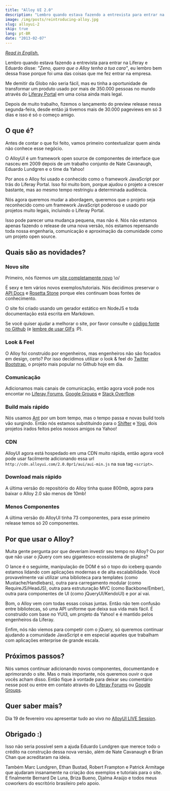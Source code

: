 ```yaml
---
title: "Alloy UI 2.0"
description: "Lembro quando estava fazendo a entrevista para entrar na Liferay e Eduardo disse: 'Zeno, quero que o Alloy tenha a tua cara', eu lembro bem dessa frase porque foi uma das coisas que me fez entrar na empresa. Me demitir da Globo não seria fácil, mas eu tinha a oportunidade de transformar um produto usado por mais de 350.000 pessoas no mundo através do Liferay Portal em uma coisa ainda mais legal."
image: /img/posts/reintroducing-alloy.jpg
slug: alloyui-2
skip: true
lang: pt-BR
date: "2013-02-07"
---
```


_[Read in English.](http://www.liferay.com/web/eduardo.lundgren/blog/-/blogs/reintroducing-alloyui-or-meet-alloy-2-0-)_

Lembro quando estava fazendo a entrevista para entrar na Liferay e Eduardo disse: *"Zeno, quero que o Alloy tenha a tua cara"*, eu lembro bem dessa frase porque foi uma das coisas que me fez entrar na empresa.

Me demitir da Globo não seria fácil, mas eu tinha a oportunidade de transformar um produto usado por mais de 350.000 pessoas no mundo através do [Liferay Portal](http://www.liferay.com/products/liferay-portal/overview) em uma coisa ainda mais legal.

Depois de muito trabalho, fizemos o lançamento do preview release nessa segunda-feira, desde então já tivemos mais de 30.000 pageviews em só 3 dias e isso é só o começo amigo.

<!-- more -->

## O que é?

Antes de contar o que foi feito, vamos primeiro contextualizar quem ainda não conhece esse negócio.

O AlloyUI é um framework open source de componentes de interface que nasceu em 2009 depois de um trabalho conjunto de Nate Cavanaugh, Eduardo Lundgren e o time da Yahoo!

Por anos o Alloy foi usado e conhecido como o framework JavaScript por trás do Liferay Portal. Isso foi muito bom, porque ajudou o projeto a crescer bastante, mas ao mesmo tempo restringiu a determinada audiência.

Nós agora queremos mudar a abordagem, queremos que o projeto seja reconhecido como um framework JavaScript poderoso e usado por projetos muito legais, incluindo o Liferay Portal.

Isso pode parecer uma mudança pequena, mas não é. Nós não estamos apenas fazendo o release de uma nova versão, nós estamos repensando toda nossa engenharia, comunicação e aproximação da comunidade como um projeto open source.

## Quais são as novidades?

### Novo site

Primeiro, nós fizemos um [site completamente novo](http://alloyui.com/) \o/

É sexy e tem vários novos exemplos/tutoriais. Nós decidimos preservar o [API Docs](http://alloyui.com/api/) e [Rosetta Stone](http://alloyui.com/rosetta-stone/) porque eles continuam boas fontes de conhecimento.

O site foi criado usando um gerador estático em NodeJS e toda documentação está escrita em Markdown.

Se você quiser ajudar a melhorar o site, por favor consulte o [código fonte no Github](https://github.com/liferay/alloyui.com) (e [lembre de usar GIFs](https://github.com/liferay/alloyui.com/pull/86) :P).

### Look &amp; Feel

O Alloy foi construído por engenheiros, mas engenheiros não são focados em design, certo? Por isso decidimos utilizar o look & feel do [Twitter Bootstrap](http://twitter.github.com/bootstrap/), o projeto mais popular no Github hoje em dia.

### Comunicação

Adicionamos mais canais de comunicação, então agora você pode nos encontar no [Liferay Forums](http://www.liferay.com/community/forums/-/message_boards/category/8409523), [Google Groups](https://groups.google.com/forum/?fromgroups#!forum/alloyui) e [Stack Overflow](http://stackoverflow.com/questions/tagged/alloy-ui).

### Build mais rápido

Nós usamos [Ant](http://ant.apache.org/) por um bom tempo, mas o tempo passa e novas build tools vão surgindo. Então nós estamos substituindo para o [Shifter](https://github.com/yui/shifter) e [Yogi](https://github.com/liferay/yogi-alloy), dois projetos irados feitos pelos nossos amigos na Yahoo!

### CDN

AlloyUI agora está hospedado em uma CDN muito rápida, então agora você pode usar facilmente adicionando essa url `http://cdn.alloyui.com/2.0.0pr1/aui/aui-min.js` na sua tag `<script>`.

### Download mais rápido

A última versão do repositório do Alloy tinha quase 800mb, agora para baixar o Alloy 2.0 são menos de 10mb!

### Menos Componentes

A última versão do AlloyUI tinha 73 componentes, para esse primeiro release temos só 20 componentes.

## Por que usar o Alloy?

Muita gente pergunta por que deveriam investir seu tempo no Alloy? Ou por que não usar o jQuery com seu gigantesco ecossistema de plugins?

O lance é o seguinte, manipulação de DOM é só o topo do iceberg quando estamos lidando com aplicações modernas e de alta escalabilidade. Você provavelmente vai utilizar uma biblioteca para templates (como Mustache/Handlebars), outra para carregamento modular (como RequireJS/HeadJS), outra para estruturação MVC (como Backbone/Ember), outra para componentes de UI (como jQueryUI/KendoUI) e por aí vai.

Bom, o Alloy vem com todas essas coisas juntas. Então não tem confusão entre bibliotecas, só uma API uniforme que deixa sua vida mais fácil. É construído com base no YUI3, um projeto da Yahoo! e é mantido pelos engenheiros da Liferay.

Enfim, nós não viemos para competir com o jQuery, só queremos continuar ajudando a comunidade JavaScript e em especial aqueles que trabalham com aplicações enterprise de grande escala.

## Próximos passos?

Nós vamos continuar adicionando novos componentes, documentando e aprimorando o site. Mas o mais importante, nós queremos ouvir o que vocês acham disso. Então fique à vontade para deixar seu comentário nesse post ou entre em contato através do [Liferay Forums](http://www.liferay.com/community/forums/-/message_boards/category/8409523) ou [Google Groups](https://groups.google.com/forum/?fromgroups#!forum/alloyui).

## Quer saber mais?

Dia 19 de fevereiro vou apresentar tudo ao vivo no [AlloyUI LIVE Session](http://www.liferay.com/events/web-events).

## Obrigado :)

Isso não seria possível sem a ajuda Eduardo Lundgren que merece todo o crédito na construção dessa nova versão, além de Nate Cavanaugh e Brian Chan que acreditaram na ideia.

Também Marc Lundgren, Ethan Bustad, Robert Frampton e Patrick Armitage que ajudaram insanamente na criação dos exemplos e tutoriais para o site. E finalmente Bernard De Luna, Briza Bueno, Djalma Araújo e todos meus coworkers do escritório brasileiro pelo apoio.
